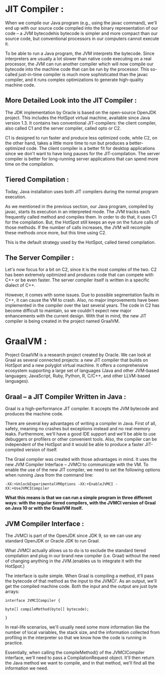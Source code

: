 # JIT Compiler : 

When we compile our Java program (e.g., using the javac command), we'll end up with our source code compiled into 
the binary representation of our code – a JVM bytecodehis bytecode is simpler and more compact than our source code, 
but conventional processors in our computers cannot execute it.

To be able to run a Java program, the JVM interprets the bytecode. Since interpreters are usually a lot slower than native code 
executing on a real processor, the JVM can run another compiler which will now compile our bytecode into the machine code that 
can be run by the processor. This so-called just-in-time compiler is much more sophisticated than the javac compiler, 
and it runs complex optimizations to generate high-quality machine code.

## More Detailed Look into the JIT Compiler : 

The JDK implementation by Oracle is based on the open-source OpenJDK project. This includes the HotSpot virtual machine, 
available since Java version 1.3. It contains two conventional JIT-compilers: the client compiler, also called 
C1 and the server compiler, called opto or C2.

C1 is designed to run faster and produce less optimized code, while C2, on the other hand, takes a little more time 
to run but produces a better-optimized code. The client compiler is a better fit for desktop applications since we 
don't want to have long pauses for the JIT-compilation. The server compiler is better for long-running server 
applications that can spend more time on the compilation.

## Tiered Compilation : 

Today, Java installation uses both JIT compilers during the normal program execution.

As we mentioned in the previous section, our Java program, compiled by javac, starts its execution in an interpreted mode. The JVM tracks each frequently called method and compiles them. In order to do that, it uses C1 for the compilation. But, the HotSpot still keeps an eye on the future calls of those methods. If the number of calls increases, the JVM will recompile these methods once more, but this time using C2.

This is the default strategy used by the HotSpot, called tiered compilation.

## The Server Compiler : 

Let's now focus for a bit on C2, since it is the most complex of the two. C2 has been extremely optimized and produces code that can compete with C++ or be even faster. The server compiler itself is written in a specific dialect of C++.

However, it comes with some issues. Due to possible segmentation faults in C++, it can cause the VM to crash. Also, no major improvements have been implemented in the compiler over the last several years. The code in C2 has become difficult to maintain, so we couldn't expect new major enhancements with the current design. With that in mind, the new JIT compiler is being created in the project named GraalVM.

# GraalVM : 

Project GraalVM is a research project created by Oracle. We can look at Graal as several connected projects: a new JIT compiler that builds on HotSpot and a new polyglot virtual machine. It offers a comprehensive ecosystem supporting a large set of languages (Java and other JVM-based languages; JavaScript, Ruby, Python, R,  C/C++, and other LLVM-based languages).

## Graal – a JIT Compiler Written in Java : 

Graal is a high-performance JIT compiler. It accepts the JVM bytecode and produces the machine code.

There are several key advantages of writing a compiler in Java. First of all, safety, meaning no crashes but exceptions instead and no real memory leaks. Furthermore, we'll have a good IDE support and we'll be able to use debuggers or profilers or other convenient tools. Also, the compiler can be independent of the HotSpot and it would be able to produce a faster JIT-compiled version of itself.

The Graal compiler was created with those advantages in mind. It uses the new JVM Compiler Interface – JVMCI to communicate with the VM. To enable the use of the new JIT compiler, we need to set the following options when running Java from the command line:

`-XX:+UnlockExperimentalVMOptions -XX:+EnableJVMCI -XX:+UseJVMCICompiler`

**What this means is that we can run a simple program in three different ways: with the regular tiered compilers, with the JVMCI version of Graal on Java 10 or with the GraalVM itself.**

## JVM Compiler Interface : 

The JVMCI is part of the OpenJDK since JDK 9, so we can use any standard OpenJDK or Oracle JDK to run Graal.

What JVMCI actually allows us to do is to exclude the standard tiered compilation and plug in our brand new compiler (i.e. Graal) without the need of changing anything in the JVM.(enables us to integrate it with the HotSpot.)

The interface is quite simple. When Graal is compiling a method, it'll pass the bytecode of that method as the input to the JVMCI'. As an output, we'll get the compiled machine code. Both the input and the output are just byte arrays:

`interface JVMCICompiler {`

    byte[] compileMethod(byte[] bytecode);
    
`}`

In real-life scenarios, we'll usually need some more information like the number of local variables, the stack size, and the information collected from profiling in the interpreter so that we know how the code is running in practice.

Essentially, when calling the compileMethod() of the JVMCICompiler interface, we'll need to pass a CompilationRequest object. It'll then return the Java method we want to compile, and in that method, we'll find all the information we need.




